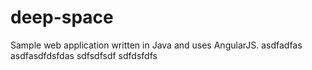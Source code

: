 # deep-space
Sample web application written in Java and uses AngularJS.
asdfadfas
asdfasdfdsfdas
sdfsdfsdf
sdfdsfdfs
